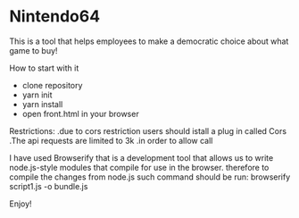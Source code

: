 # Nintendo64

This is a tool that helps employees to make a democratic choice about what game to buy!

How to start with it

- clone repository
- yarn init
- yarn install
- open front.html  in your browser


Restrictions:
.due to cors restriction users should istall a plug in called Cors
.The api requests are limited to 3k
.in order to allow call 

I have used Browserify that is a development tool that allows us to write node.js-style modules that compile for use in the browser.
therefore to compile the changes from node.js such command should be run:
browserify script1.js -o bundle.js

Enjoy!

